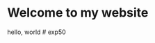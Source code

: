 <!DOCTYPE html>
<!DOCTYPE html>
<html lang="en">
<head>
	<title>hello!</title>
</head>
<body>
    <h1>Welcome to my website</h1>
	hello, world


</body>
</html>
# exp50
